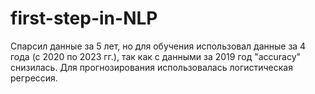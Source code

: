 # first-step-in-NLP

Спарсил данные за 5 лет, но для обучения использовал данные за 4 года (с 2020 по 2023 гг.), так как с данными за 2019 год "accuracy" снизилась. Для прогнозирования использовалась логистическая регрессия. 
